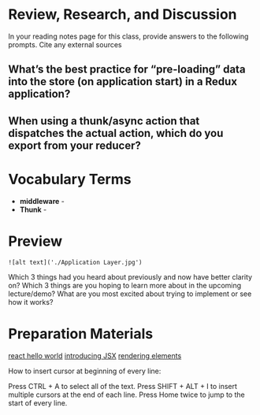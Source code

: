 # Review, Research, and Discussion
In your reading notes page for this class, provide answers to the following prompts. Cite any external sources

## What’s the best practice for “pre-loading” data into the store (on application start) in a Redux application?


## When using a thunk/async action that dispatches the actual action, which do you export from your reducer?

# Vocabulary Terms
- **middleware** - 
- **Thunk** - 




# Preview
	![alt text]('./Application Layer.jpg')

Which 3 things had you heard about previously and now have better clarity on?
Which 3 things are you hoping to learn more about in the upcoming lecture/demo?
What are you most excited about trying to implement or see how it works?

# Preparation Materials
[react hello world](https://facebook.github.io/react/docs/hello-world.html)
[introducing JSX](https://facebook.github.io/react/docs/introducing-jsx.html)
[rendering elements](https://facebook.github.io/react/docs/rendering-elements.html)



How to insert cursor at beginning of every line:

Press CTRL + A to select all of the text.
Press SHIFT + ALT + I to insert multiple cursors at the end of each line.
Press Home twice to jump to the start of every line.


